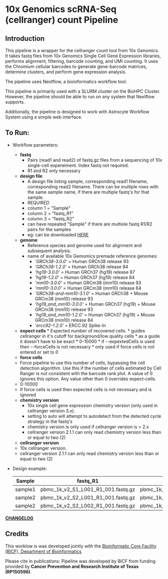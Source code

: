 10x Genomics scRNA-Seq (cellranger) count Pipeline
==================================================

Introduction
------------

This pipeline is a wrapper for the cellranger count tool from 10x Genomics. It takes fastq files from 10x Genomics Single Cell Gene Expression libraries, performs alignment, filtering, barcode counting, and UMI counting. It uses the Chromium cellular barcodes to generate gene-barcode matrices, determine clusters, and perform gene expression analysis.

The pipeline uses Nextflow, a bioinformatics workflow tool.

This pipeline is primarily used with a SLURM cluster on the BioHPC Cluster. However, the pipeline should be able to run on any system that Nextflow supports.

Additionally, the pipeline is designed to work with Astrocyte Workflow System using a simple web interface.

To Run:
-------

* Workflow parameters:
  * **fastq**
    * Pairs (read1 and read2) of fastq.gz files from a sequencing of 10x single-cell expereiment. Index fastq not required.
    * R1 and R2 only necessary
  * **design file**
    * A design file listing sample, corresponding read1 filename, corresponding read2 filename. There can be multiple rows with the same sample name, if there are multiple fastq's for that sample.
    * REQUIRED
    * column 1 = "Sample"
    * column 2 = "fastq_R1"
    * column 3 = "fastq_R2"
    * can have repeated "Sample" if there are multiole fastq R1/R2 pairs for the samples
    * eg: can be downloaded [HERE](https://git.biohpc.swmed.edu/BICF/Astrocyte/cellranger_count/blob/master/docs/design.csv)
  * **genome**
    * Reference species and genome used for alignment and subsequent analysis.
    * name of available 10x Gemomics premade reference genomes:
        * *'GRCh38-3.0.0'* = Human GRCh38 release 93
        * *'GRCh38-1.2.0'* = Human GRCh38 release 84
        * *'hg19-3.0.0'* = Human GRCh37 (hg19) release 87
        * *'hg19-1.2.0'* = Human GRCh37 (hg19) release 84
        * *'mm10-3.0.0'* = Human GRCm38 (mm10) release 93
        * *'mm10-3.0.0'* = Human GRCm38 (mm10) release 84
        * *'GRCh38-and-mm10-3.1.0'* = Human GRCh38 + Mouse GRCm38 (mm10) release 93
        * *'hg19_and_mm10-3.0.0'* = Human GRCh37 (hg19) + Mouse GRCm38 (mm10) release 93
        * *'hg19_and_mm10-1.2.0'* = Human GRCh37 (hg19) + Mouse GRCm38 (mm10) release 84
        * *'ercc92-1.2.0'* = ERCC.92 Spike-In
  * **expect cells**
        * Expected number of recovered cells.
        * guides cellranger in it's cutoff for background/low quality cells
        * as a guide it doesn't have to be exact
        * 0-10000
        * if --expextedCells is used then --forceCells is not necessary
        * only used if force cells is not entered or set to 0
   * **force cells**
    * Force pipeline to use this number of cells, bypassing the cell detection algorithm. Use this if the number of cells estimated by Cell Ranger is not consistent with the barcode rank plot. A value of 0 ignores this option. Any value other than 0 overrides expect-cells.
    * 0-10000
    * if force cells is used then expected cells is not necessary and is ignored
  * **chemistry version**
    * 10x single cell gene expression chemistry version (only used in cellranger version 3.x).
    * setting to auto will attempt to autodetect from the detected cycle strategy in the fastq's
    * chemistry version is only used if cellranger version is > 2.x
    * cellranger version 2.1.1 can only read chemistry version less than or equal to two (2)
   * **cellranger version**
    * 10x cellranger version.
    * cellranger version 2.1.1 can only read chemistry version less than or equal to two (2)


* Design example:

    | Sample  | fastq_R1                           | fastq_R2                           |
    |---------|------------------------------------|------------------------------------|
    | sample1 | pbmc_1k_v2_S1_L001_R1_001.fastq.gz | pbmc_1k_v2_S1_L001_R2_001.fastq.gz |
    | sample2 | pbmc_1k_v2_S2_L001_R1_001.fastq.gz | pbmc_1k_v2_S2_L001_R2_001.fastq.gz |
    | sample2 | pbmc_1k_v2_S2_L002_R1_001.fastq.gz | pbmc_1k_v2_S2_L002_R2_001.fastq.gz |
    


[**CHANGELOG**](https://git.biohpc.swmed.edu/BICF/Astrocyte/cellranger_count/blob/master/CHANGELOG.md)

Credits
-------
This worklow is was developed jointly with the [Bioinformatic Core Facility (BICF), Department of Bioinformatics](http://www.utsouthwestern.edu/labs/bioinformatics/)


Please cite in publications: Pipeline was developed by BICF from funding provided by **Cancer Prevention and Research Institute of Texas (RP150596)**.
